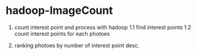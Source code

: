 hadoop-ImageCount
=================

1. count interest point and process with hadoop 
  1.1 find interest points
  1.2 count interest points for each photoes
  
2. ranking photoes by number of interest point desc.
